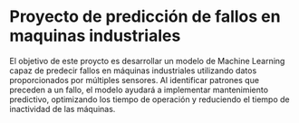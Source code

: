 # Proyecto de predicción de fallos en maquinas industriales
El objetivo de este proycto es desarrollar un modelo de Machine Learning capaz de predecir fallos en máquinas industriales utilizando datos proporcionados por múltiples sensores. Al identificar patrones que preceden a un fallo, el modelo ayudará a implementar mantenimiento predictivo, optimizando los tiempo de operación y reduciendo el tiempo de inactividad de las máquinas.
